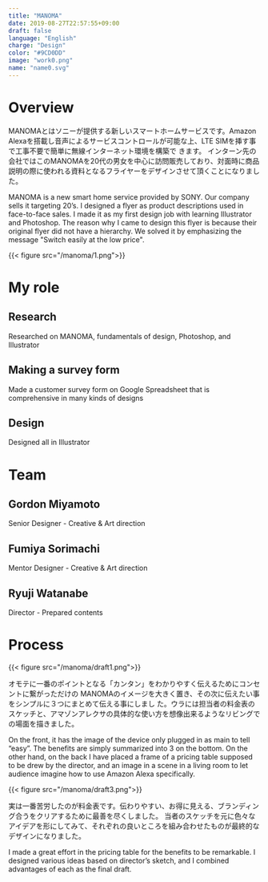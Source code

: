```yaml
---
title: "MANOMA"
date: 2019-08-27T22:57:55+09:00
draft: false
language: "English"
charge: "Design"
color: "#9CD0DD"
image: "work0.png"
name: "name0.svg"
---
```


# Overview

MANOMAとはソニーが提供する新しいスマートホームサービスです。Amazon Alexaを搭載し音声によるサービスコントロールが可能な上、LTE SIMを挿す事で工事不要で簡単に無線インターネット環境を構築で 
きます。 インターン先の会社ではこのMANOMAを20代の男女を中心に訪問販売しており、対面時に商品説明の際に使われる資料となるフライヤーをデザインさせて頂くことになりました。 

MANOMA is a new smart home service provided by SONY.
Our company sells it targeting 20’s. I designed a flyer as product descriptions used in face-to-face sales.
I made it as my first design job with learning Illustrator and Photoshop. The reason why I came to design this flyer is because their original flyer did not have a hierarchy. We solved it by emphasizing the message "Switch easily at the low price".

{{< figure src="/manoma/1.png">}}

# My role
## Research
Researched on MANOMA, fundamentals of design, Photoshop, and Illustrator
## Making a survey form
Made a customer survey form on Google Spreadsheet that is comprehensive in many kinds of designs
## Design
Designed all in Illustrator

# Team
## Gordon Miyamoto
Senior Designer - Creative & Art direction
## Fumiya Sorimachi
Mentor Designer - Creative & Art direction
## Ryuji Watanabe
Director - Prepared contents


# Process
{{< figure src="/manoma/draft1.png">}}

オモテに一番のポイントとなる「カンタン」をわかりやすく伝えるためにコンセントに繋がっただけの MANOMAのイメージを大きく置き、その次に伝えたい事をシンプルに３つにまとめて伝える事にしまし た。ウラには担当者の料金表のスケッチと、アマゾンアレクサの具体的な使い方を想像出来るようなリビングでの場面を描きました。

On the front, it has the image of the device only plugged in as main to tell “easy”. The benefits are simply summarized into 3 on the bottom. On the other hand, on the back I have placed a frame of a pricing table supposed to be drew by the director, and an image in a scene in a living room to let audience imagine how to use Amazon Alexa specifically.

{{< figure src="/manoma/draft3.png">}}

実は一番苦労したのが料金表です。伝わりやすい、お得に見える、ブランディング合うをクリアするために最善を尽くしました。
当者のスケッチを元に色々なアイデアを形にしてみて、それぞれの良いところを組み合わせたものが最終的なデザインになりました。 

I made a great effort in the pricing table for the benefits to be remarkable. 
I designed various ideas based on director’s sketch, and I combined advantages of each as the final draft. 